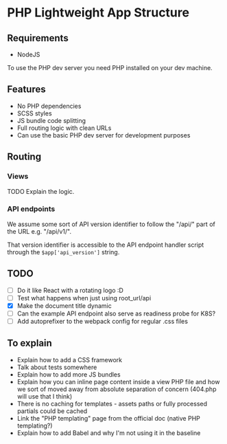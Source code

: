 # PHP Lightweight App Structure

## Requirements
* NodeJS

To use the PHP dev server you need PHP installed on your dev machine.

## Features
* No PHP dependencies
* SCSS styles
* JS bundle code splitting
* Full routing logic with clean URLs
* Can use the basic PHP dev server for development purposes

## Routing

### Views
TODO Explain the logic.

### API endpoints
We assume some sort of API version identifier to follow the "/api/" part of the URL e.g. "/api/v1/".

That version identifier is accessible to the API endpoint handler script through the `$app['api_version']` string.

## TODO
- [ ] Do it like React with a rotating logo :D
- [ ] Test what happens when just using root_url/api
- [x] Make the document title dynamic
- [ ] Can the example API endpoint also serve as readiness probe for K8S?
- [ ] Add autoprefixer to the webpack config for regular .css files

## To explain
- Explain how to add a CSS framework
- Talk about tests somewhere
- Explain how to add more JS bundles
- Explain how you can inline page content inside a view PHP file and how we sort of moved away from absolute separation of concern (404.php will use that I think)
- There is no caching for templates - assets paths or fully processed partials could be cached
- Link the "PHP templating" page from the official doc (native PHP templating?)
- Explain how to add Babel and why I'm not using it in the baseline